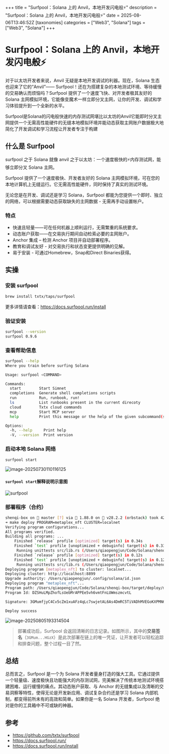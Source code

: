 +++
title = "Surfpool：Solana 上的 Anvil，本地开发闪电般⚡️"
description = "Surfpool：Solana 上的 Anvil，本地开发闪电般⚡️"
date = 2025-08-06T13:46:52Z
[taxonomies]
categories = ["Web3", "Solana"]
tags = ["Web3", "Solana"]
+++

<!-- more -->

# Surfpool：Solana 上的 Anvil，本地开发闪电般⚡️

对于以太坊开发者来说，Anvil 无疑是本地开发调试的利器。现在，Solana 生态也迎来了它的“Anvil”—— Surfpool！还在为搭建复杂的本地测试环境、等待缓慢的交易确认而烦恼吗？Surfpool 提供了一个速度飞快、对开发者极其友好的 Solana 主网模拟环境，它能像变魔术一样立即分叉主网，让你的开发、调试和学习体验提升到一个全新的水平。

Surfpool是Solana的闪电般快速的内存测试网堪比以太坊的Anvil它能即时分叉主网提供一个无需高性能硬件的无缝本地模拟环境并能动态获取主网账户数据极大地简化了开发调试和学习流程让开发者专注于构建

## 什么是 Surfpool

surfpool 之于 Solana 就像 anvil 之于以太坊：一个速度极快的⚡️内存测试网，能够立即分叉 Solana 主网。

Surfpool 提供了一个速度极快、开发者友好的 Solana 主网模拟环境，可在您的本地计算机上无缝运行。它无需高性能硬件，同时保持了真实的测试环境。

无论您是在开发、调试还是学习 Solana，Surfpool 都能为您提供一个即时、独立的网络，可以根据需要动态获取缺失的主网数据 - 无需再手动设置帐户。

### 特点

- 快速且轻量——可在任何机器上顺利运行，无需繁重的系统要求。
- 动态账户获取——在交易执行期间自动检索必要的主网账户。
- Anchor 集成 – 检测 Anchor 项目并自动部署程序。
- 教育和调试友好 - 对交易执行和状态变更提供明确的见解。
- 易于安装 - 可通过Homebrew，Snap和Direct Binaries获得。

## 实操

### 安装 surfpool

```bash
brew install txtx/taps/surfpool
```

更多详情请查看：<https://docs.surfpool.run/install>

### 验证安装

```bash
surfpool --version
surfpool 0.9.6
```

### 查看帮助信息

```bash
surfpool --help
Where you train before surfing Solana

Usage: surfpool <COMMAND>

Commands:
  start        Start Simnet
  completions  Generate shell completions scripts
  run          Run, runbook, run!
  ls           List runbooks present in the current direcoty
  cloud        Txtx cloud commands
  mcp          Start MCP server
  help         Print this message or the help of the given subcommand(s)

Options:
  -h, --help     Print help
  -V, --version  Print version

```

### 启动本地 Solana 网络

```bash
surfpool start
```

![image-20250730110116125](/images/image-20250730110116125.png)

#### `surfpool start`解释说明示意图

![surfpool](https://docs.surfpool.run/assets/terminal.svg)

### 部署程序（合约）

```bash
shenqi-box on  master [?] via 🦀 1.88.0 on 🐳 v28.2.2 (orbstack) took 42.4s
➜ make deploy PROGRAM=metaplex_nft CLUSTER=localnet
Verifying program configurations...
All programs verified.
Building all programs: ...
    Finished `release` profile [optimized] target(s) in 0.34s
    Finished `test` profile [unoptimized + debuginfo] target(s) in 0.33s
     Running unittests src/lib.rs (/Users/qiaopengjun/Code/Solana/shenqi-box/target/debug/deps/metaplex_nft-0247b4c2bcc257db)
    Finished `release` profile [optimized] target(s) in 0.12s
    Finished `test` profile [unoptimized + debuginfo] target(s) in 0.12s
     Running unittests src/lib.rs (/Users/qiaopengjun/Code/Solana/shenqi-box/target/debug/deps/shenqi_box-d4eb7a1fecd4c1d5)
Deploying program [metaplex_nft] to cluster: localnet...
Deploying cluster: http://localhost:8899
Upgrade authority: /Users/qiaopengjun/.config/solana/id.json
Deploying program "metaplex_nft"...
Program path: /Users/qiaopengjun/Code/Solana/shenqi-box/target/deploy/metaplex_nft.so...
Program Id: DZSHuLMpZhofLsUebMrAPPEe5vh6vmtFnLUWmszmcvtL

Signature: 3GMumfjyC4Cv5cZm1xuAFz4qLc7swjetAL6As4DmRC5TiVADhMVEGoKXPMN6NYeAUsfdBFLziNCnE6ktsV65HGzX

Deploy success

```

![image-20250805193314504](/images/image-20250805193314504.png)

> 部署成功后，Surfpool 会返回清晰的日志记录。如图所示，其中的**交易签名**（`3GMum...HGzX`）是此次部署在链上的唯一凭证，让开发者可以轻松追踪和排查问题，整个过程一目了然。

## 总结

总而言之，Surfpool 是一个为 Solana 开发者量身打造的强大工具。它通过提供一个轻量级、速度极快且功能强大的内存测试网，完美解决了传统本地测试环境搭建困难、运行缓慢的痛点。其动态账户获取、与 Anchor 的无缝集成以及清晰的交易洞察等特性，使得无论是开发新应用、调试复杂合约还是学习 Solana 内部机制，都变得前所未有的高效和简单。如果你是一名 Solana 开发者，Surfpool 绝对是你的工具箱中不可或缺的神器。

## 参考

- <https://github.com/txtx/surfpool>
- <https://docs.surfpool.run/>
- <https://docs.surfpool.run/install>
